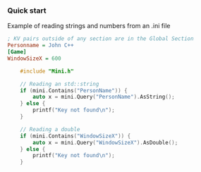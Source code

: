 ### Quick start

Example of reading strings and numbers from an .ini file
```ini
; KV pairs outside of any section are in the Global Section
Personname = John C++
[Game]
WindowSizeX = 600
```

```cpp
    #include "Mini.h"

    // Reading an std::string
    if (mini.Contains("PersonName")) {
        auto x = mini.Query("PersonName").AsString();
    } else {
        printf("Key not found\n");
    }

    // Reading a double
    if (mini.Contains("WindowSizeX")) {
        auto x = mini.Query("WindowSizeX").AsDouble();
    } else {
        printf("Key not found\n");
    }
```
